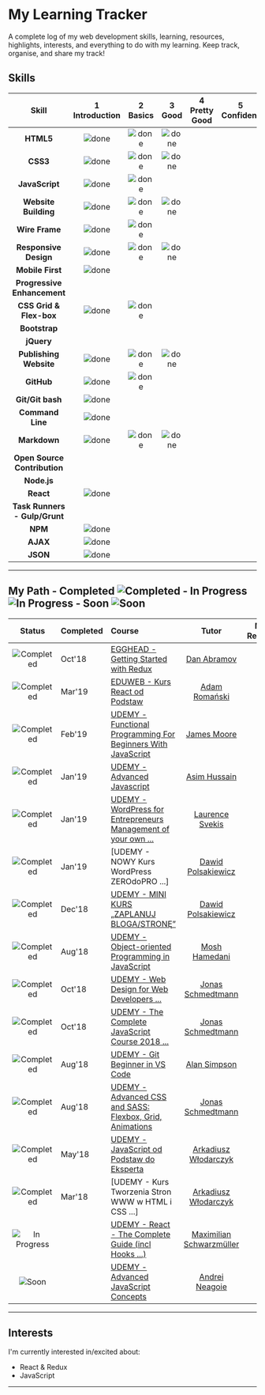 # My Learning Tracker 

A complete log of my web development skills, learning, resources, highlights, interests, and everything to do with my learning. Keep track, organise, and share my track!

## Skills

[done]: https://user-images.githubusercontent.com/10099150/48672227-1c8e2980-eb2b-11e8-89ee-07cfaac6399f.png "Done"

|               Skill              | 1<br>Introduction | 2<br>Basics   | 3<br>Good     | 4<br>Pretty Good | 5<br>Confident | 6<br>Awesome    |
|:--------------------------------:|:-----------------:|:-------------:|:-------------:|:----------------:|:--------------:|:---------------:|
|**HTML5**                         | ![done][done]     | ![done][done] | ![done][done] |                  |                |                 |
|**CSS3**                          | ![done][done]     | ![done][done] | ![done][done] |                  |                |                 |
|**JavaScript**                    | ![done][done]     | ![done][done] |               |                  |                |                 |
|**Website Building**              | ![done][done]     | ![done][done] | ![done][done] |                  |                |                 |
|**Wire Frame**                    | ![done][done]     | ![done][done] |               |                  |                |                 |
|**Responsive Design**             | ![done][done]     | ![done][done] | ![done][done] |                  |                |                 |
|**Mobile First**                  | ![done][done]     |               |               |                  |                |                 |
|**Progressive Enhancement**       |                   |               |               |                  |                |                 |
|**CSS Grid & Flex-box**           | ![done][done]     | ![done][done] |               |                  |                |                 |
|**Bootstrap**                     |                   |               |               |                  |                |                 |
|**jQuery**                        |                   |               |               |                  |                |                 |
|**Publishing Website**            | ![done][done]     | ![done][done] | ![done][done] |                  |                |                 |
|**GitHub**                        | ![done][done]     | ![done][done] |               |                  |                |                 |
|**Git/Git bash**                  | ![done][done]     |               |               |                  |                |                 |
|**Command Line**                  | ![done][done]     |               |               |                  |                |                 |
|**Markdown**                      | ![done][done]     | ![done][done] | ![done][done] |                  |                |                 |
|**Open Source Contribution**      |                   |               |               |                  |                |                 |
|**Node.js**                       |                   |               |               |                  |                |                 |
|**React**                         | ![done][done]     |               |               |                  |                |                 |
|**Task Runners - Gulp/Grunt**     |                   |               |               |                  |                |                 |
|**NPM**                           | ![done][done]     |               |               |                  |                |                 |
|**AJAX**                          | ![done][done]     |               |               |                  |                |                 |
|**JSON**                          | ![done][done]     |               |               |                  |                |
----

## My Path - Completed ![Completed][Completed] - In Progress ![In Progress][In Progress] - Soon ![Soon][Soon]

[//]: # (Status images) 

[Completed]: https://user-images.githubusercontent.com/10099150/48672227-1c8e2980-eb2b-11e8-89ee-07cfaac6399f.png "Completed"
[In Progress]: https://user-images.githubusercontent.com/10099150/48672235-329bea00-eb2b-11e8-8af1-908930f14f0e.png "In Progress"
[Soon]: https://user-images.githubusercontent.com/10099150/48672298-1b113100-eb2c-11e8-8d25-b40b13d64637.png "Soon"

|            Status           |  Completed  | Course                                                          | Tutor                     | My Review      |
|:---------------------------:|:---------   |:----------------------------------------------------------------|:-------------------------:|:--------------:|
| ![Completed][Completed]     |  Oct'18     | [EGGHEAD - Getting Started with Redux]                          | [Dan Abramov]             |                |
| ![Completed][Completed]     |  Mar'19     | [EDUWEB - Kurs React od Podstaw]                                | [Adam Romański]           |                |
| ![Completed][Completed]     |  Feb'19     | [UDEMY - Functional Programming For Beginners With JavaScript]  | [James Moore]             |                |
| ![Completed][Completed]     |  Jan'19     | [UDEMY - Advanced Javascript]                                   | [Asim Hussain]            |                |
| ![Completed][Completed]     |  Jan'19     | [UDEMY - WordPress for Entrepreneurs Management of your own ...]| [Laurence Svekis]         |                |
| ![Completed][Completed]     |  Jan'19     | [UDEMY - NOWY Kurs WordPress ZEROdoPRO ...]                     | [Dawid Polsakiewicz]      |                |
| ![Completed][Completed]     |  Dec'18     | [UDEMY - MINI KURS „ZAPLANUJ BLOGA/STRONĘ” ]                    | [Dawid Polsakiewicz]      |                |
| ![Completed][Completed]     |  Aug'18     | [UDEMY - Object-oriented Programming in JavaScript]             | [Mosh Hamedani]           |                |
| ![Completed][Completed]     |  Oct'18     | [UDEMY - Web Design for Web Developers ...]                     | [Jonas Schmedtmann]       |                |
| ![Completed][Completed]     |  Oct'18     | [UDEMY - The Complete JavaScript Course 2018 ...]               | [Jonas Schmedtmann]       |                |
| ![Completed][Completed]     |  Aug'18     | [UDEMY - Git Beginner in VS Code]                               | [Alan Simpson]            |                |
| ![Completed][Completed]     |  Aug'18     | [UDEMY - Advanced CSS and SASS: Flexbox, Grid, Animations]      | [Jonas Schmedtmann]       |                |
| ![Completed][Completed]     |  May'18     | [UDEMY - JavaScript od Podstaw do Eksperta]                     | [Arkadiusz Włodarczyk]    |                |
| ![Completed][Completed]     |  Mar'18     | [UDEMY - Kurs Tworzenia Stron WWW w HTML i CSS ...]             | [Arkadiusz Włodarczyk]    |                |
| ![In Progress][In Progress] |             | [UDEMY - React - The Complete Guide (incl Hooks ...)]           | [Maximilian Schwarzmüller]|                |
| ![Soon][Soon]               |             | [UDEMY - Advanced JavaScript Concepts]                          | [Andrei Neagoie]          |                |


[//]: # (Reference links to courses)
[EGGHEAD - Getting Started with Redux]: https://egghead.io/instructors/dan-abramov
[EDUWEB - Kurs React od Podstaw]: https://eduweb.pl/kursy/javascript/react-od-podstaw.html
[UDEMY - Functional Programming For Beginners With JavaScript]: https://cssgrid.io/
[UDEMY - Advanced Javascript]: https://www.udemy.com/javascript-advanced/
[UDEMY - WordPress for Entrepreneurs Management of your own ...]: https://www.udemy.com/wordpress-for-business-management-of-your-own-website/
[UDEMY - MINI KURS „ZAPLANUJ BLOGA/STRONĘ” ]: https://www.udemy.com/kurs-online-wordpress-pro/
[UDEMY - NOWY Kurs WordPress ZEROdoPRO]: https://www.udemy.com/kurs-zaplanuj-bloga-strone/
[UDEMY - Object-oriented Programming in JavaScript]: https://www.udemy.com/javascript-object-oriented-programming/                                
[UDEMY - Web Design for Web Developers ...]: https://www.udemy.com/web-design-secrets/                      
[UDEMY - The Complete JavaScript Course 2018 ...]: https://www.sololearn.com/Course/CSS/
[UDEMY - Git Beginner in VS Code]: https://www.udemy.com/draft/1249876/
[UDEMY - Advanced CSS and SASS: Flexbox, Grid, Animations]: https://www.udemy.com/advanced-css-and-sass/
[UDEMY - JavaScript od Podstaw do Eksperta]: https://www.udemy.com/javascript-od-podstaw-do-eksperta/
[UDEMY - Kurs Tworzenia Stron WWW w HTML i CSS od Podstaw do Eksperta]: https://www.udemy.com/kurs-tworzenia-stron-www-w-html-i-css-od-podstaw-do-eksperta/

[UDEMY - React - The Complete Guide (incl Hooks ...)]: https://www.udemy.com/react-the-complete-guide-incl-redux/

[UDEMY - Advanced JavaScript Concepts]: https://www.udemy.com/advanced-javascript-concepts/ 


[//]: # (Reference links to tutors)   

[Dan Abramov]: https://egghead.io/instructors/dan-abramov
[Adam Romański]: https://eduweb.pl/autor/adam-romanski
[James Moore]: https://www.udemy.com/user/knowthen/
[Asim Hussain]: https://www.udemy.com/user/asimhussain/ 
[Laurence Svekis]: https://www.udemy.com/user/lars51/
[Dawid Polsakiewicz]: https://www.udemy.com/user/dawid-polsakiewicz/
[Mosh Hamedani]: https://www.udemy.com/user/moshfeghhamedani/
[Jonas Schmedtmann]: https://www.udemy.com/user/jonasschmedtmann/
[Alan Simpson]: https://www.udemy.com/user/alan-simpson-8/
[Arkadiusz Włodarczyk]: https://www.udemy.com/user/arkadiuszwodarczyk/
[Maximilian Schwarzmüller]: https://www.udemy.com/user/maximilian-schwarzmuller/
[Andrei Neagoie]: https://www.udemy.com/user/andrei-neagoie/

[//]: # (Reference links to review)

[Link 01]: https://iamnigelfrancis.com/posts/stanford/index.html
[Link 02]: https://iamnigelfrancis.com/posts/francis-pizza-company/index.html


----

## Interests

I'm currently interested in/excited about:

+ React & Redux
+ JavaScript

----